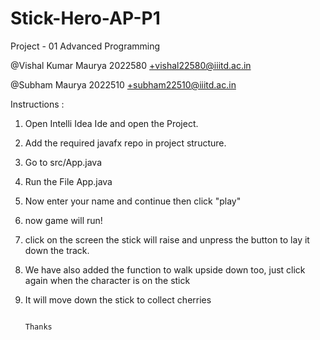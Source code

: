 # Stick-Hero-AP-P1

Project - 01 Advanced Programming

@Vishal Kumar Maurya 2022580  +vishal22580@iiitd.ac.in

@Subham Maurya 2022510  +subham22510@iiitd.ac.in

Instructions :
1. Open Intelli Idea Ide and open the Project.
2. Add the required javafx repo in project structure.
3. Go to src/App.java
4. Run the File App.java
5. Now enter your name and continue then click "play"
6. now game will run!
7. click on the screen the stick will raise and unpress the button to lay it down the track.
8. We have also added the function to walk upside down too, just click again when the character is on the stick 
9. It will move down the stick to collect cherries


                                                                     Thanks
